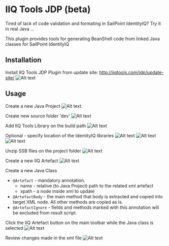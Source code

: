 # IIQ Tools JDP (beta)

Tired of lack of code validation and formating in SailPoint IdentityIQ? Try it in real Java ...

This plugin provides tools for generating BeanShell code from linked Java classes for SailPoint IdentityIQ


## Installation

Install IIQ Tools JDP Plugin from update site: http://iiqtools.com/jdp/update-site/
![Alt text](images/install/install-001.png?raw=true "Title")

## Usage

Create a new Java Project
![Alt text](images/project/project-001.png?raw=true "Title")   

Create new source folder 'dev'
![Alt text](images/project/project-002.png?raw=true "Title")   

Add IIQ Tools Library on the build path
![Alt text](images/project/project-003.png?raw=true "Title")   

Optional - specify location of the IdentityIQ libraries
![Alt text](images/project/project-004.png?raw=true "Title")
![Alt text](images/project/project-006.png?raw=true "Title")
![Alt text](images/project/project-007.png?raw=true "Title")
  
Unzip SSB files on the project folder
![Alt text](images/project/project-008.png?raw=true "Title")

Create a new IIQ Artefact
![Alt text](images/project/project-010.png?raw=true "Title")

Create a new Java Class
* `@Artefact` - mandatory annotation.
  - name - relative (to Java Project) path to the related xml artefact
  - xpath - a node inside xml to update
* `@ArtefactBody` - the main method that body is extracted and copied into target XML node. All other methods are copied as is.
* `@ArtefactIgnore` - fields and methods marked with this annotation will be excluded from result script.

Click the IIQ Artefact button on the main toolbar while the Java class is selected
![Alt text](images/project/project-012.png?raw=true "Title")

Review changes made in the xml file
![Alt text](images/project/project-013.png?raw=true "Title")

